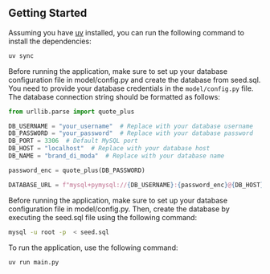 ## Getting Started

Assuming you have [uv](https://docs.astral.sh/uv/) installed, you can run the following command to install the dependencies:

```bash
uv sync
```

Before running the application,
make sure to set up your database configuration file in model/config.py and create the database from seed.sql.
You need to provide your database credentials in the `model/config.py` file.
The database connection string should be formatted as follows:

```python
from urllib.parse import quote_plus

DB_USERNAME = "your_username"  # Replace with your database username
DB_PASSWORD = "your_password"  # Replace with your database password
DB_PORT = 3306  # Default MySQL port
DB_HOST = "localhost"  # Replace with your database host
DB_NAME = "brand_di_moda"  # Replace with your database name

password_enc = quote_plus(DB_PASSWORD)

DATABASE_URL = f"mysql+pymysql://{DB_USERNAME}:{password_enc}@{DB_HOST}:{DB_PORT}/{DB_NAME}"
```

Before running the application, make sure to set up your database configuration file in model/config.py. Then, create the database by executing the seed.sql file using the following command:
```bash
mysql -u root -p  < seed.sql
```

To run the application, use the following command:

```bash
uv run main.py
```